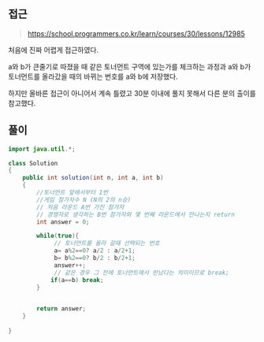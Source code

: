 ## 접근
>https://school.programmers.co.kr/learn/courses/30/lessons/12985

처음에 진짜 어렵게 접근하였다.

a와 b가 큰줄기로 따졌을 때 같은 토너먼트 구역에 있는가를 체크하는 과정과 a와 b가 토너먼트를 올라갔을 때의 바뀌는 번호를 a와 b에 저장했다.

하지만 올바른 접근이 아니어서 계속 틀렸고 30분 이내에 풀지 못해서 다른 분의 출이를 참고했다.


## 풀이
```java
import java.util.*;

class Solution
{
    public int solution(int n, int a, int b)
    {
        //토너먼트 앞에서부터 1번
        //게임 참가자수 N (N의 2의 n승)
        // 처음 라운드 A번 가진 참가자
        // 경쟁자로 생각하는 B번 참가자와 몇 번째 라운드에서 만나는지 return
        int answer = 0;

        while(true){
             // 토너먼트를 올라 갈때 선택되는 번호
             a= a%2==0? a/2 : a/2+1;
             b= b%2==0? b/2 : b/2+1;
             answer++;
             // 같은 경우 그 전에 토너먼트에서 만났다는 의미이므로 break;
            if(a==b) break;
        }
     

        return answer;
    }
    
}
```